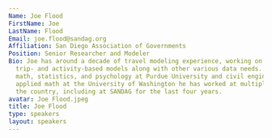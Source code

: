```yaml
---
Name: Joe Flood
FirstName: Joe
LastName: Flood
Email: joe.flood@sandag.org
Affiliation: San Diego Association of Governments
Position: Senior Researcher and Modeler
Bio: Joe has around a decade of travel modeling experience, working on developing
  trip- and activity-based models along with other various data needs. After studying
  math, statistics, and psychology at Purdue University and civil engineering and
  applied math at the University of Washington he has worked at multiple MPOs around
  the country, including at SANDAG for the last four years.
avatar: Joe Flood.jpeg
title: Joe Flood
type: speakers
layout: speakers
---
```

